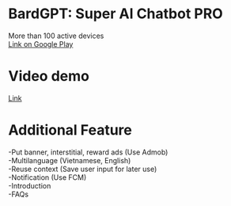 # BardGPT: Super AI Chatbot PRO

More than 100 active devices\
[Link on Google Play](https://play.google.com/store/apps/details?id=com.bard.chatgpt.hcmus)

# Video demo

[Link](https://youtu.be/uiKgQzycu2k)

# Additional Feature

-Put banner, interstitial, reward ads (Use Admob)\
-Multilanguage (Vietnamese, English)\
-Reuse context (Save user input for later use)\
-Notification (Use FCM)\
-Introduction\
-FAQs
